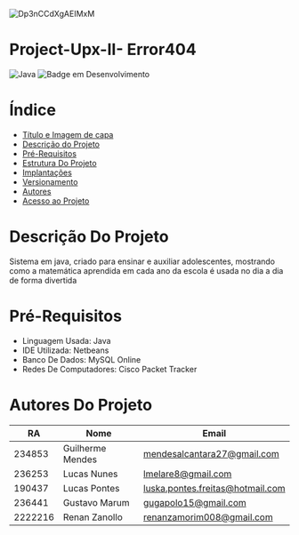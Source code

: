 ![Dp3nCCdXgAEIMxM](https://github.com/Upx-II-Error404/Project-Upx-II/assets/141426925/7c1d439b-3c2e-407f-85ff-a003c8304f52)
 # Project-Upx-II- Error404


![Java](https://img.shields.io/badge/java-%23ED8B00.svg?style=for-the-badge&logo=openjdk&logoColor=white)
![Badge em Desenvolvimento](http://img.shields.io/static/v1?label=STATUS&message=EM%20DESENVOLVIMENTO&color=GREEN&style=for-the-badge)
# Índice 

* [Título e Imagem de capa](#Project-Upx-II-Error404)
* [Descrição do Projeto](#descrição-do-projeto)
* [Pré-Requisitos](#pre-requisitos)
* [Estrutura Do Projeto](#estrutura-do-projeto)
* [Implantações](#Implantações)
* [Versionamento](#Versionamento)
* [Autores](#Autores)
* [Acesso ao Projeto](#acesso-ao-projeto)

# Descrição Do Projeto
Sistema em java, criado para ensinar e auxiliar adolescentes, mostrando como a matemática aprendida em cada ano da escola é usada no dia a dia de forma divertida


# Pré-Requisitos
- Linguagem Usada: Java
- IDE Utilizada: Netbeans
- Banco De Dados: MySQL Online
- Redes De Computadores: Cisco Packet Tracker


# Autores Do Projeto
| RA       | Nome          | Email                  |
|----------|---------------|------------------------|
| 234853   | Guilherme Mendes    | mendesalcantara27@gmail.com       |
| 236253   | Lucas Nunes   | lmelare8@gmail.com      |
| 190437   | Lucas Pontes  | luska.pontes.freitas@hotmail.com      |
| 236441   | Gustavo Marum   | gugapolo15@gmail.com      |
| 2222216  | Renan Zanollo  | renanzamorim008@gmail.com    |



